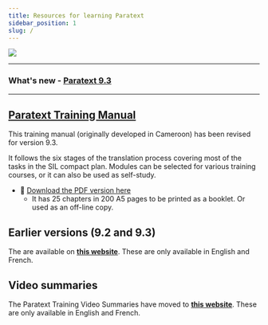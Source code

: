 ```yaml
---
title: Resources for learning Paratext 
sidebar_position: 1
slug: /
---
```


![](pathname:///img/cropped-PT9-web-banner.png)  

----

### What's new - [Paratext 9.3](Training-Manual/00-Whats-new.md)

----

## [Paratext Training Manual](Training-Manual/00-Overview.md)
This training manual (originally developed in Cameroon) has been revised for version 9.3. 

It follows the six stages of the translation process covering most of the tasks in the SIL compact plan. Modules can be selected for various training courses, or it can also be used as self-study.

- :book: [Download the PDF version here](pathname:///img/Ptx-man-en-9.3.pdf)  
  - It has 25 chapters in 200 A5 pages to be printed as a booklet. Or used as an off-line copy.
 
## Earlier versions (9.2 and 9.3)
The are available on [**this website**](https://JenniBeadle/paratextmanversions/). These are only available in English and French. 

## Video summaries
The Paratext Training Video Summaries have moved to [**this website**](https://jennibeadle.github.io/paratext-vidsum/). These are only available in English and French.
